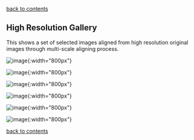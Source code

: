 [back to contents](p1#contents)

## High Resolution Gallery

This shows a set of selected images aligned from high resolution original images through multi-scale aligning process.

![image](https://raw.githubusercontent.com/kanishkegb/CSCI-6527-projects/master/Project-1/aligned_images/multi_scale/1.png){:width="800px"}

![image](https://raw.githubusercontent.com/kanishkegb/CSCI-6527-projects/master/Project-1/aligned_images/multi_scale/2.png){:width="800px"}

![image](https://raw.githubusercontent.com/kanishkegb/CSCI-6527-projects/master/Project-1/aligned_images/multi_scale/3.png){:width="800px"}

![image](https://raw.githubusercontent.com/kanishkegb/CSCI-6527-projects/master/Project-1/aligned_images/multi_scale/4.png){:width="800px"}

![image](https://raw.githubusercontent.com/kanishkegb/CSCI-6527-projects/master/Project-1/aligned_images/multi_scale/5.png){:width="800px"}

![image](https://raw.githubusercontent.com/kanishkegb/CSCI-6527-projects/master/Project-1/aligned_images/multi_scale/6.png){:width="800px"}


[back to contents](p1#contents)
